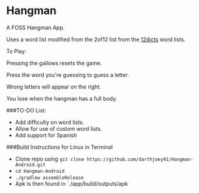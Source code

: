 Hangman
===============

A FOSS Hangman App.


Uses a word list modified from the 2of12 list from the [12dicts](http://wordlist.aspell.net/12dicts-readme/) word lists.

To Play:

Pressing the gallows resets the game.

Press the word you're guessing to guess a letter.

Wrong letters will appear on the right.

You lose when the hangman has a full body.



###TO-DO List:

* Add difficulty on word lists.
* Allow for use of custom word lists.
* Add support for Spanish

###Build Instructions for Linux in Terminal
* Clone repo using `git clone https://github.com/darthjoey91/Hangman-Android.git`
* `cd Hangman-Android`
* `./gradlew assembleRelease`
* Apk is then found in `./app/build/outputs/apk
